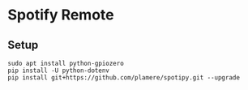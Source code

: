 # Spotify Remote

## Setup

```
sudo apt install python-gpiozero
pip install -U python-dotenv
pip install git+https://github.com/plamere/spotipy.git --upgrade
